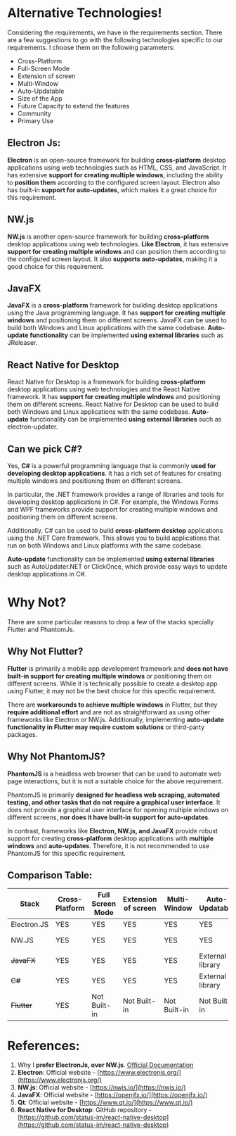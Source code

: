   # Alternative Technologies!

  Considering the requirements, we have in the requirements section. There are a few suggestions to go with the following technologies specific to our requirements. I choose them on the following parameters:
  - Cross-Platform
  - Full-Screen Mode
  - Extension of screen
  - Multi-Window
  - Auto-Updatable
  - Size of the App
  - Future Capacity to extend the features
  - Community
  - Primary Use



  ## Electron Js:

  **Electron** is an open-source framework for building **cross-platform** desktop applications using web technologies such as HTML, CSS, and JavaScript. It has extensive **support for creating multiple windows**, including the ability to **position them** according to the configured screen layout. Electron also has built-in **support for auto-updates**, which makes it a great choice for this requirement.

  ## NW.js

  **NW.js** is another open-source framework for building **cross-platform** desktop applications using web technologies. **Like Electron**, it has extensive **support for creating multiple windows** and can position them according to the configured screen layout. It also **supports auto-updates**, making it a good choice for this requirement.

  ## JavaFX

  **JavaFX** is a **cross-platform** framework for building desktop applications using the Java programming language. It has **support for creating multiple windows** and positioning them on different screens. JavaFX can be used to build both Windows and Linux applications with the same codebase. **Auto-update functionality** can be implemented **using external libraries** such as JReleaser.

  ## React Native for Desktop

  React Native for Desktop is a framework for building **cross-platform** desktop applications using web technologies and the React Native framework. It has **support for creating multiple windows** and positioning them on different screens. React Native for Desktop can be used to build both Windows and Linux applications with the same codebase. **Auto-update** functionality can be implemented **using external libraries** such as electron-updater.

  ## Can we pick C#?

  Yes, **C#** is a powerful programming language that is commonly **used for developing desktop applications**. It has a rich set of features for creating multiple windows and positioning them on different screens.

  In particular, the .NET framework provides a range of libraries and tools for developing desktop applications in C#. For example, the Windows Forms and WPF frameworks provide support for creating multiple windows and positioning them on different screens.

  Additionally, C# can be used to build **cross-platform desktop** applications using the .NET Core framework. This allows you to build applications that run on both Windows and Linux platforms with the same codebase.

  **Auto-update** functionality can be implemented **using external libraries** such as AutoUpdater.NET or ClickOnce, which provide easy ways to update desktop applications in C#.


  # Why Not?

  There are some particular reasons to drop a few of the stacks specially Flutter and PhantomJs. 

  ## Why Not Flutter?

  **Flutter** is primarily a mobile app development framework and **does not have built-in support for creating multiple windows** or positioning them on different screens. While it is technically possible to create a desktop app using Flutter, it may not be the best choice for this specific requirement.

  There are **workarounds to achieve multiple windows** in Flutter, but they **require additional effort** and are not as straightforward as using other frameworks like Electron or NW.js. Additionally, implementing **auto-update functionality in Flutter may require custom solutions** or third-party packages.

  ## Why Not  PhantomJS?  

  **PhantomJS** is a headless web browser that can be used to automate web page interactions, but it is not a suitable choice for the above requirement.

  PhantomJS is primarily **designed for headless web scraping, automated testing, and other tasks that do not require a graphical user interface**. It does not provide a graphical user interface for opening multiple windows on different screens, **nor does it have built-in support for auto-updates**.

  In contrast, frameworks like **Electron, NW.js, and JavaFX** provide robust support for creating **cross-platform** desktop applications with **multiple windows** and **auto-updates**. Therefore, it is not recommended to use PhantomJS for this specific requirement.

  ## Comparison Table:

  |Stack|Cross-Platform|Full Screen Mode|Extension of screen|Multi-Window|Auto-Updatable|App Size|Expandability| Community| Primary Use
  |--|--|--|--|--|--|--|--|--|--|
  Electron.JS| YES|YES|YES|YES|YES|Big|YES|Big|Desktop/Web
  NW.JS| YES|YES|YES|YES|YES|Huge|More for Browser|Small|Desktop/Web
  ~~JavaFX~~| YES|YES|YES|YES|External library|Small|YES|Huge|Desktop
  ~~C#~~| YES|YES|YES|YES|External library|Small|YES|Light|Desktop
  ~~Flutter~~| YES|Not Built-in|Not Built-in|Not Built-in|Not Built-in|Normal|Not Much|Growing|Desktop

# References:
1. Why I **prefer ElectronJs, over NW.js**. [Official Documentation](https://electronjs.org/docs/latest/development/electron-vs-nwjs#:~:text=Electron%20has%20a%20bigger%20community,js,%20NW.)
2.  **Electron**: Official website - [https://www.electronjs.org/](https://www.electronjs.org/)
2.  **NW.js**: Official website - [https://nwjs.io/](https://nwjs.io/)
3.  **JavaFX**: Official website - [https://openjfx.io/](https://openjfx.io/)
4.  **Qt**: Official website - [https://www.qt.io/](https://www.qt.io/)
5.  **React Native for Desktop**: GitHub repository - [https://github.com/status-im/react-native-desktop](https://github.com/status-im/react-native-desktop)

